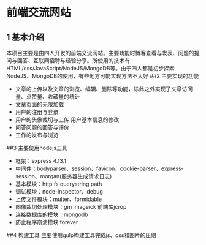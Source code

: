 # 前端交流网站
## 1 基本介绍
本项目主要是由四人开发的前端交流网站。主要功能时博客查看与发表、问题的提问与回答、互联网招聘与经验分享。所使用的技术有HTML/css/JavaScript/NodeJS/MongoDB等。由于四人都是初步探索NodeJS、MongoDB的使用，有些地方可能实现方法不太好
##2 主要实现的功能
*  文章的上传以及文章的浏览、编辑、删除等功能，除此之外实现了文章访问量、点赞量、收藏量的统计
*  文章页面的无限加载
*  用户的注册与登录
*  用户的头像裁切与上传 用户基本信息的修改
*  问答问题的回答与评价
*  工作的发布与浏览

##3 主要使用nodejs工具
* 框架：express 4.13.1
* 中间件：bodyparser、session、favicon、cookie-parser、express-session、morgan(服务器生成请求日志)
* 基本模块：http fs querystring  path  
* 调试模块：node-inspector、debug
* 上传文件模块：multer、formidable
* 图像裁切处理模块：gm  imageick  前端库jcrop
* 连接数据库的模块：mongodb
* 防止程序崩溃模块:forever

##4 构建工具
主要使用gulp构建工具完成js、css和图片的压缩
